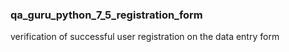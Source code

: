 ### qa_guru_python_7_5_registration_form
verification of successful user registration on the data entry form